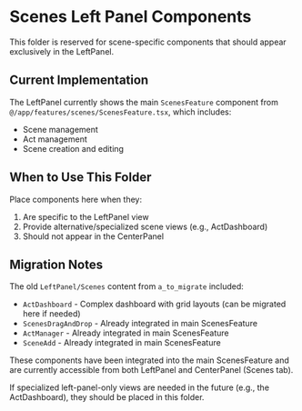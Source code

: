 # Scenes Left Panel Components

This folder is reserved for scene-specific components that should appear exclusively in the LeftPanel.

## Current Implementation

The LeftPanel currently shows the main `ScenesFeature` component from `@/app/features/scenes/ScenesFeature.tsx`, which includes:
- Scene management
- Act management
- Scene creation and editing

## When to Use This Folder

Place components here when they:
1. Are specific to the LeftPanel view
2. Provide alternative/specialized scene views (e.g., ActDashboard)
3. Should not appear in the CenterPanel

## Migration Notes

The old `LeftPanel/Scenes` content from `a_to_migrate` included:
- `ActDashboard` - Complex dashboard with grid layouts (can be migrated here if needed)
- `ScenesDragAndDrop` - Already integrated in main ScenesFeature
- `ActManager` - Already integrated in main ScenesFeature
- `SceneAdd` - Already integrated in main ScenesFeature

These components have been integrated into the main ScenesFeature and are currently accessible from both LeftPanel and CenterPanel (Scenes tab).

If specialized left-panel-only views are needed in the future (e.g., the ActDashboard), they should be placed in this folder.
